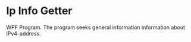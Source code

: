 # Ip Info Getter
 WPF Program. Тhe program seeks general information information about IPv4-address.
